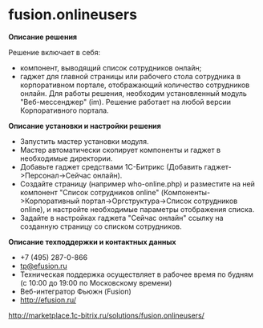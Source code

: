 fusion.onlineusers
===================

**Описание решения**

Решение включает в себя:
* компонент, выводящий список сотрудников онлайн;
* гаджет для главной страницы или рабочего стола сотрудника в корпоративном портале, отображающий количество сотрудников онлайн.
Для работы решения, необходим установленный модуль "Веб-мессенджер" (im).
Решение работает на любой версии Корпоративного портала.

**Описание установки и настройки решения**
* Запустить мастер установки модуля.
* Мастер автоматически скопирует компоненты и гаджет в необходимые директории.
* Добавьте гаджет средствами 1С-Битрикс (Добавить гаджет->Персонал->Сейчас онлайн).
* Создайте страницу (например who-online.php) и разместите на ней компонент "Список сотрудников online" (Компоненты->Корпоративный портал->Оргструктура->Список сотрудников online), и настройте необходимые параметры отображения списка.
* Задайте в настройках гаджета "Сейчас онлайн" ссылку на созданную страницу со списком сотрудников.

**Описание техподдержки и контактных данных**
* +7 (495) 287-0-866
* tp@efusion.ru
* Техническая поддержка осуществляет в рабочее время по будням (с 10:00 до 19:00 по Московскому времени)
* Веб-интегратор Фьюжн (Fusion)
* http://efusion.ru/

http://marketplace.1c-bitrix.ru/solutions/fusion.onlineusers/
